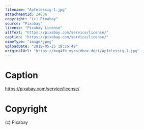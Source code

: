 ```yaml
---
filename: "Apfelessig-1.jpg"
attachmentId: 24836
copyright: "(c) Pixabay"
source: "Pixabay"
license: "Pixabay License"
altText: "https://pixabay.com/service/license/"
caption: "https://pixabay.com/service/license/"
mimeType: "image/jpeg"
uploadDate: "2019-05-25 19:36:49"
originalUrl: "https://bxq4fb.myraidbox.de/i/Apfelessig-1.jpg"
---
```


# Caption

https://pixabay.com/service/license/

# Copyright

(c) Pixabay
